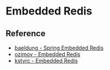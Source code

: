 # Embedded Redis

## Reference

- [baeldung - Spring Embedded Redis](https://www.baeldung.com/spring-embedded-redis)
- [ozimov - Embedded Redis](https://github.com/ozimov/embedded-redis)
- [kstyrc - Embedded Redis](https://github.com/kstyrc/embedded-redis)

